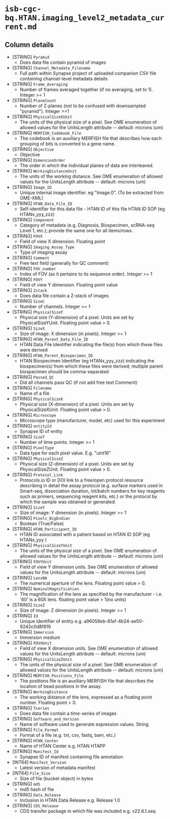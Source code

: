 # `isb-cgc-bq.HTAN.imaging_level2_metadata_current.md`

## Column details

* [STRING]    `Pyramid`
  - Does data file contain pyramid of images
* [STRING]    `Channel_Metadata_Filename`
  - Full path within Synapse project of uploaded companion CSV file containing channel-level metadata details
* [STRING]    `Frame_Averaging`
  - Number of frames averaged together (if no averaging, set to 1). Integer >= 1
* [STRING]    `PlaneCount`
  - Number of Z-planes (not to be confused with downsampled "pyramid"). Integer >=1
* [STRING]    `PhysicalSizeXUnit`
  - The units of the physical size of a pixel. See OME enumeration of allowed values for the UnitsLength attribute -- default: microns (um)
* [STRING]    `MERFISH_Codebook_File`
  - The codebook is an auxiliary MERFISH file that describes how each grouping of bits is converted to a gene name.
* [STRING]    `Objective`
  - Objective
* [STRING]    `DimensionOrder`
  - The order in which the individual planes of data are interleaved.
* [STRING]    `WorkingDistanceUnit`
  - The units of the working distance. See OME enumeration of allowed values for the UnitsLength attribute -- default: microns (um)
* [STRING]    `Image_ID`
  - Unique internal image identifier. eg "Image:0". (To be extracted from OME-XML)
* [STRING]    `HTAN_Data_File_ID`
  - Self-identifier for this data file - HTAN ID of this file HTAN ID SOP (eg HTANx_yyy_zzz)
* [STRING]    `Component`
  - Category of metadata (e.g. Diagnosis, Biospecimen, scRNA-seq Level 1, etc.); provide the same one for all items/rows.
* [STRING]    `FOVX`
  - Field of view X dimension. Floating point
* [STRING]    `Imaging_Assay_Type`
  - Type of imaging assay
* [STRING]    `Comment`
  - Free text field (generally for QC comment)
* [STRING]    `FOV_number`
  - Index of FOV (as it pertains to its sequence order). Integer >= 1
* [STRING]    `FOVY`
  - Field  of view Y dimension. Floating point value
* [STRING]    `Zstack`
  - Does data file contain a Z-stack of images
* [STRING]    `SizeC`
  - Number of channels. Integer >= 1
* [STRING]    `PhysicalSizeY`
  - Physical size (Y-dimension) of a pixel. Units are set by PhysicalSizeYUnit. Floating point value > 0.
* [STRING]    `SizeX`
  - Size of image: X dimension (in pixels). Integer >= 1
* [STRING]    `HTAN_Parent_Data_File_ID`
  - HTAN Data File Identifier indicating the file(s) from which these files were derived
* [STRING]    `HTAN_Parent_Biospecimen_ID`
  - HTAN Biospecimen Identifier (eg HTANx_yyy_zzz) indicating the biospecimen(s) from which these files were derived; multiple parent biospecimen should be comma-separated
* [STRING]    `Passed_QC`
  - Did all channels pass QC (if not add free text Comment)
* [STRING]    `Filename`
  - Name of a file
* [STRING]    `PhysicalSizeX`
  - Physical size (X-dimension) of a pixel. Units are set by PhysicalSizeXUnit. Floating point value > 0.
* [STRING]    `Microscope`
  - Microscope type (manufacturer, model, etc) used for this experiment
* [STRING]    `entityId`
  - Synapse ID of entity
* [STRING]    `SizeT`
  - Number of time points. Integer >= 1
* [STRING]    `PixelType`
  - Data type for each pixel value. E.g. "uint16"
* [STRING]    `PhysicalSizeZ`
  - Physical size (Z-dimension) of a pixel. Units are set by PhysicalSizeZUnit. Floating point value > 0.
* [STRING]    `Protocol_Link`
  - Protocols.io ID or DOI link to a free/open protocol resource describing in detail the assay protocol (e.g. surface markers used in Smart-seq, dissociation duration,  lot/batch numbers for key reagents such as primers, sequencing reagent kits, etc.) or the protocol by which the sample was obtained or generated.
* [STRING]    `SizeY`
  - Size of image: Y dimension (in pixels). Integer >= 1
* [STRING]    `Pixels_BigEndian`
  - Boolean (True/False)
* [STRING]    `HTAN_Participant_ID`
  - HTAN ID associated with a patient based on HTAN ID SOP (eg HTANx_yyy )
* [STRING]    `PhysicalSizeYUnit`
  - The units of the physical size of a pixel. See OME enumeration of allowed values for the UnitsLength attribute -- default: microns (um)
* [STRING]    `FOVYUnit`
  - Field of view Y dimension units. See OME enumeration of allowed values for the UnitsLength attribute -- default: microns (um)
* [STRING]    `LensNA`
  - The numerical aperture of the lens. Floating point value > 0.
* [STRING]    `NominalMagnification`
  - The magnification of the lens as specified by the manufacturer - i.e. '60' is a 60X lens. floating point value > 1(no units)
* [STRING]    `SizeZ`
  - Size of image: Z dimension (in pixels). Integer >= 1
* [STRING]    `Id`
  - Unique identifier of entity e.g. a96059eb-81af-4b24-ae50-9242c0d8f819
* [STRING]    `Immersion`
  - Immersion medium
* [STRING]    `FOVXUnit`
  - Field of view X dimension units. See OME enumeration of allowed values for the UnitsLength attribute -- default: microns (um)
* [STRING]    `PhysicalSizeZUnit`
  - The units of the physical size of a pixel. See OME enumeration of allowed values for the UnitsLength attribute -- default: microns (um)
* [STRING]    `MERFISH_Positions_File`
  - The positions file is an auxiliary MERFISH file that describes the location of bead positions in the assay.
* [STRING]    `WorkingDistance`
  - The working distance of the lens, expressed as a floating point number. Floating point > 0.
* [STRING]    `Tseries`
  - Does data file contain a time-series of images
* [STRING]    `Software_and_Version`
  - Name of software used to generate expression values. String
* [STRING]    `File_Format`
  - Format of a file (e.g. txt, csv, fastq, bam, etc.)
* [STRING]    `HTAN_Center`
  - Name of HTAN Center e.g. HTAN HTAPP
* [STRING]    `Manifest_Id`
  - Synapse ID of manifest containing file annotation
* [INT64]    `Manifest_Version`
  - Latest version of metadata manifest
* [INT64]    `File_Size`
  - Size of file (bucket object) in bytes
* [STRING]    `md5`
  - md5 hash of file
* [STRING]    `Data_Release`
  - Inclusion in HTAN Data Release e.g. Release 1.0
* [STRING]    `CDS_Release`
  - CDS transfer package in which file was included e.g. v22.6.1.seq

